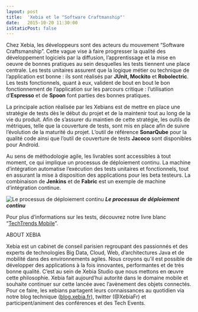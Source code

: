 ```yaml
---
layout: post
title:  'Xebia et le "Software Craftmanship"'
date:   2015-10-20 11:30:00
isStaticPost: false
---
```

Chez Xebia, les développeurs sont des acteurs du mouvement “Software Craftsmanship”. Cette vague vise à faire progresser la qualité des développement logiciels par la diffusion, l’apprentissage et la mise en oeuvre de bonnes pratiques au sein desquelles les tests tiennent une place centrale. Les tests unitaires assurent que la logique métier ou technique de l’application est bonne : ils sont réalisés par **JUnit, Mockito** et **Robolectric**. Les tests fonctionnels, quant à eux, valident de bout en bout le bon fonctionnement de l’application sur les parcours critique : l’utilisation d’**Espresso** et de **Spoon** font parties des bonnes pratiques.

La principale action réalisée par les Xebians est de mettre en place une stratégie de tests dès le début du projet et de la maintenir tout au long de la vie du produit. Afin de s’assurer du maintien de cette stratégie, les outils de métriques, telle que la couverture de tests, sont mis en place afin de suivre l’évolution de la maturité du projet. L’outil de référence **SonarQube** pour la qualité code ainsi que l’outil de couverture de tests **Jacoco** sont disponibles pour Android. 

Au sens de méthodologie agile, les livrables sont accessibles à tout moment, ce qui implique un processus de déploiement continu. La machine d’intégration automatise l’exécution des tests unitaires et fonctionnels, tout en assurant la mise à disposition des applications pour les beta testeurs. La combinaison de **Jenkins** et de **Fabric** est un exemple de machine d’intégration continue.

![Le processus de déploiement continu](https://lh3.googleusercontent.com/C_cI3FmsbEuRhMJrd7VR8G27wyO460CYzNDmTmMAsQ=s0 "Le processus de déploiement continu")
***Le processus de déploiement continu***

Pour plus d’informations sur les tests, découvrez notre livre blanc “[TechTrends Mobile](http://www.xebia.fr/livresblancs.html)”.

ABOUT XEBIA

Xebia est un cabinet de conseil parisien regroupant des passionnés et des experts de technologies Big Data, Cloud, Web, d’architectures Java et de mobilité dans des environnements agiles. Nous croyons qu’il est possible de développer des applications à la fois innovantes, performantes et de très bonne qualité. C’est au sein de Xebia Studio que nous mettons en œuvre cette philosophie. Xebia fait aujourd’hui autorité dans le domaine mobile et souhaite continuer sur cette lancée avec l’avènement des objets connectés. Pour ce faire, les xebians partagent leurs connaissances au quotidien via notre blog technique ([blog.xebia.fr](http://blog.xebia.fr/)), twitter (@XebiaFr) et participent/animent des conférences et des Tech Events.
